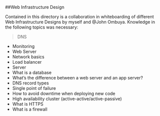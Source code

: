##Web Infrastructure Design

Contained in this directory is a collaboration in whiteboarding of different Web Infrastructure Designs by myself and @John Ombuya.
Knowledge in the following topics was necessary:
> DNS
* Monitoring
* Web Server
* Network basics
* Load balancer
* Server
* What is a database
* What’s the difference between a web server and an app server?
* DNS record types
* Single point of failure
* How to avoid downtime when deploying new code
* High availability cluster (active-active/active-passive)
* What is HTTPS
* What is a firewall
